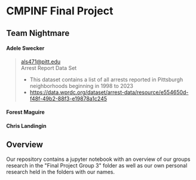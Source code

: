 # CMPINF Final Project

## Team Nightmare

#### Adele Swecker
> als471@pitt.edu\
> Arrest Report Data Set
>* This dataset contains a list of all arrests reported in Pittsburgh neighborhoods beginning in 1998 to 2023
>* https://data.wprdc.org/dataset/arrest-data/resource/e554650d-f48f-49b2-88f3-e19878a1c245
    
#### Forest Maguire

#### Chris Landingin 

## Overview
Our repository contains a jupyter notebook with an overview of our groups research in the "Final Project Group 3" folder as well as our own personal research held in the folders with our names.